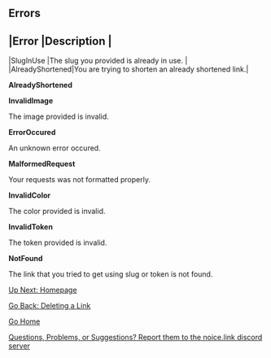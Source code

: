 ## Errors

|Error           |Description                                         |
-----------------------------------------------------------------------
|SlugInUse       |The slug you provided is already in use.            |
|AlreadyShortened|You are trying to shorten an already shortened link.| 





**AlreadyShortened**




**InvalidImage**

The image provided is invalid. 


**ErrorOccured**

An unknown error occured. 


**MalformedRequest**

Your requests was not formatted properly. 


**InvalidColor**

The color provided is invalid. 


**InvalidToken**

The token provided is invalid. 


**NotFound**

The link that you tried to get using slug or token is not found. 


[Up Next: Homepage](https://johnjiromanji.github.io/noicepy)

[Go Back: Deleting a Link](https://johnjiromanji.github.io/delete)

[Go Home](https://johnjiromanji.github.io/noicepy)

[Questions, Problems, or Suggestions? Report them to the noice.link discord server](https://discord.com/invite/879kJMUgGP)
